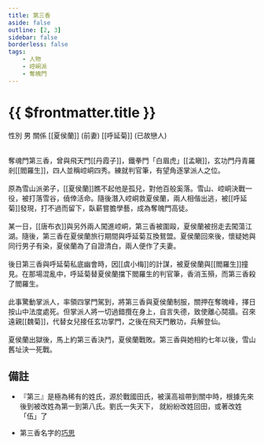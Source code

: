 ```yaml
---
title: 第三香
aside: false
outline: [2, 3]
sidebar: false
borderless: false
tags:
    - 人物
    - 崆峒派
    - 奪魄門
---
```


# {{ $frontmatter.title }}

<ChTabs position="bottom">
	<ChTab title="第三香">
		<Ch src='/images/characters/special820/normal.png' position='right'/>
		<ChName nameZh='第三香' nameEn='Di San Xiang' position='right' />
		<ChTable>
			<ChTr>
				<ChTd isTitle=true>
					性別
				</ChTd>
				<ChTd>
					男
				</ChTd>
			</ChTr>
			<ChTr>
				<ChTd isTitle=true position='center'>
					關係
				</ChTd>
			</ChTr>
			<ChTr>
				<ChTd position='center'>
					[[夏侯蘭]] (前妻)
				</ChTd>
			</ChTr>
			<ChTr>
				<ChTd position='center'>
					[[呼延菊]] (已故戀人)
				</ChTd>
			</ChTr>
		</ChTable>
	</ChTab>
</ChTabs>
<br><br>

奪魂門第三香，曾與飛天門[[丹霞子]]，鐵拳門「白眉虎」[[孟瞋]]，玄功門丹青羅剎[[閻羅生]]，四人並稱崆峒四秀。練就判官筆，有望角逐掌派人之位。
<br><br>
原為雪山派弟子，[[夏侯蘭]]瞧不起他是孤兒，對他百般奚落。雪山、崆峒決戰一役，被打落雪谷，僥倖活命。隨後潛入崆峒救夏侯蘭，兩人相偕出逃，被[[呼延菊]]發現，打不過而留下，臥薪嘗膽學藝，成為奪魄門高徒。
<br><br>
某一日，[[唐布衣]]與另外兩人闖進崆峒，第三香被圍毆，夏侯蘭被拐走去闖蕩江湖。隨後，第三香在夏侯蘭旅行期間與呼延菊互換鴛盟。夏侯蘭回來後，懷疑她與同行男子有染，夏侯蘭為了自證清白，兩人便作了夫妻。
<br><br>
後日第三香與呼延菊私底幽會時，因[[虞小梅]]的計謀，被夏侯蘭與[[閻羅生]]撞見。在那場混亂中，呼延菊替夏侯蘭擋下閻羅生的判官筆，香消玉殞，而第三香殺了閻羅生。
<br><br>
此事驚動掌派人，率領四掌門駕到，將第三香與夏侯蘭制服，關押在奪魄峰，擇日按山中法度處死。但掌派人將一切過錯攬在身上，自言失德，致使離心鬩牆。召來遠親[[魏菊]]，代替女兒接任玄功掌門，之後在飛天門散功，兵解登仙。
<br><br>
夏侯蘭出獄後，馬上約第三香決鬥，夏侯蘭戰敗。第三香與她相約七年以後，雪山舊址決一死戰。

## 備註

- 『第三』是極為稀有的姓氏，源於戰國田氏，被漢高祖帶到關中時，根據先來後到被改姓為第一到第八氏。劉氏一失天下，
就紛紛改姓回田，或著改姓「伍」了

- 第三香名字的[巧思](https://www.ptt.cc/bbs/C_Chat/M.1720621837.A.D65.html)